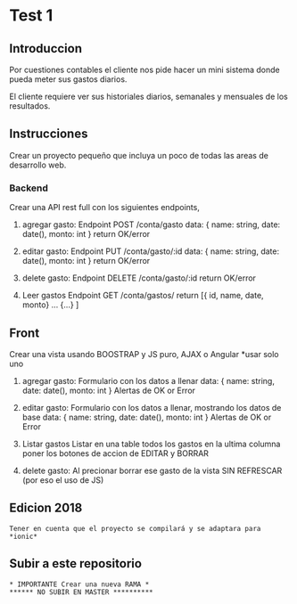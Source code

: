 # Test 1

## Introduccion

Por cuestiones contables el cliente nos pide hacer un mini sistema donde pueda meter sus gastos diarios.

El cliente requiere ver sus historiales diarios, semanales y mensuales de los resultados.


## Instrucciones

Crear un proyecto pequeño que incluya un poco de todas las areas de desarrollo web.

### Backend

Crear una API rest full con los siguientes endpoints,

1. agregar gasto: 
    Endpoint POST /conta/gasto 
    data:  {  name: string, date: date(), monto: int }
    return OK/error 
    
2. editar gasto: 
    Endpoint PUT /conta/gasto/:id
    data:  { name: string, date: date(), monto: int }
    return OK/error 
    
3. delete gasto:
    Endpoint DELETE /conta/gasto/:id
    return OK/error 

4. Leer gastos
    Endpoint GET /conta/gastos/
    return [{ id, name, date, monto} ... {...} ]
    

## Front

Crear una vista usando BOOSTRAP y JS puro, AJAX o Angular 
*usar solo uno

1. agregar gasto: 
    Formulario con los datos a llenar
    data:  {  name: string, date: date(), monto: int }
    Alertas de OK or Error
    
2. editar gasto: 
    Formulario con los datos a llenar, mostrando los datos de base
    data:  { name: string, date: date(), monto: int }
    Alertas de OK or Error
    
3. Listar gastos
    Listar en una table todos los gastos en la ultima columna poner los botones de accion de EDITAR y BORRAR 
    
4. delete gasto:
    Al precionar borrar ese gasto de la vista SIN REFRESCAR (por eso el uso de JS)


## Edicion 2018
    Tener en cuenta que el proyecto se compilará y se adaptara para *ionic*


## Subir a este repositorio
    * IMPORTANTE Crear una nueva RAMA *
    ****** NO SUBIR EN MASTER **********

